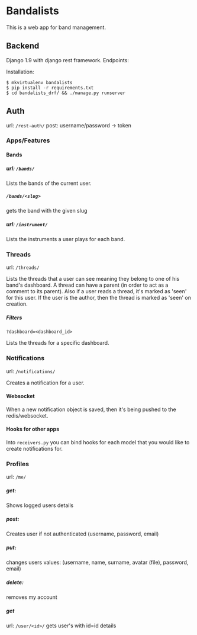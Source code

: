# Bandalists

This is a web app for band management.

## Backend
Django 1.9 with django rest framework.
Endpoints:

Installation:

	$ mkvirtualenv bandalists
	$ pip install -r requirements.txt
	$ cd bandalists_drf/ && ./manage.py runserver

## Auth
url: `/rest-auth/` post: username/password -> token

### Apps/Features

#### Bands
##### url: `/bands/`

Lists the bands of the current user.

##### `/bands/<slug>`
gets the band with the given slug

##### url: `/instrument/`
Lists the instruments a user plays for each band.

### Threads
url: `/threads/`

Lists the threads that a user can see meaning they belong to one of his band's dashboard.
A thread can have a parent (in order to act as a comment to its parent). Also if
a user reads a thread, it's marked as 'seen' for this user. If the user is
the author, then the thread is marked as 'seen' on creation.

##### Filters
`?dashboard=<dashboard_id>`

Lists the threads for a specific dashboard.

### Notifications
url: `/notifications/`

Creates a notification for a user.

#### Websocket
When a new notification object is saved, then
it's being pushed to the redis/websocket.


#### Hooks for other apps
Into `receivers.py` you can bind hooks for each model that you would like to create
notifications for.


### Profiles

url: `/me/`

##### get:
Shows logged users details

##### post:
Creates user if not authenticated
(username, password, email)

##### put:
changes users values:
(username, name, surname, avatar (file), password, email)

##### delete:
removes my account

##### get
url: `/user/<id>/`
gets user's with id=id details
